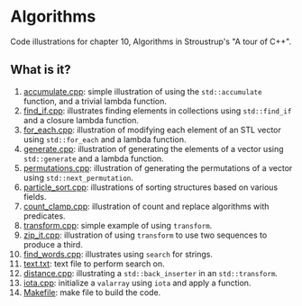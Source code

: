 # Algorithms
Code illustrations for chapter 10, Algorithms in Stroustrup's
"A tour of C++".

## What is it?
1. [accumulate.cpp](accumulate.cpp): simple illustration of using the `std::accumulate`
    function, and a trivial lambda function.
1. [find_if.cpp](find_if.cpp): illustrates finding elements in collections using
    `std::find_if` and a closure lambda function.
1. [for_each.cpp](for_each.cpp): illustration of modifying each element of an STL vector
    using `std::for_each` and a lambda function.
1. [generate.cpp](generate.cpp): illustration of generating the elements of a vector
    using `std::generate` and a lambda function.
1. [permutations.cpp](permutations.cpp): illustration of generating the permutations of a
    vector using `std::next_permutation`.
1. [particle_sort.cpp](particle_sort.cpp): illustrations of sorting structures based on
    various fields.
1. [count_clamp.cpp](count_clamp.cpp): illustration of count and replace algorithms with
    predicates.
1. [transform.cpp](transform.cpp): simple example of using `transform`.
1. [zip_it.cpp](zip_it.cpp): illustration of using `transform` to use two sequences
    to produce a third.
1. [find_words.cpp](find_words.cpp): illustrates using `search` for strings.
1. [text.txt](text.txt): text file to perform search on.
1. [distance.cpp](distance.cpp): illustrating a `std::back_inserter` in an
    `std::transform`.
1. [iota.cpp](iota.cpp): initialize a `valarray` using `iota` and apply a function.
1. [Makefile](Makefile): make file to build the code.
